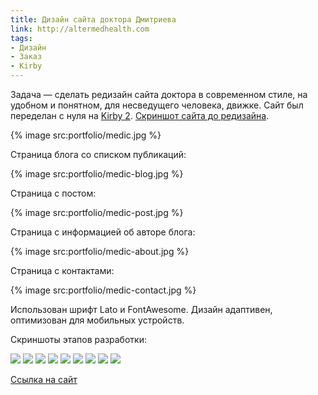 ```yaml
---
title: Дизайн сайта доктора Дмитриева
link: http://altermedhealth.com
tags:
- Дизайн
- Заказ
- Kirby
---
```


Задача — сделать редизайн сайта доктора в современном стиле, на удобном и понятном, для несведущего человека, движке. Сайт был переделан с нуля на [Kirby 2](https://getkirby.com). [Скриншот сайта до редизайна](/media/portfolio/medic-old.jpg).

{% image src:portfolio/medic.jpg %}

Страница блога со списком публикаций:

{% image src:portfolio/medic-blog.jpg %}

Страница с постом:

{% image src:portfolio/medic-post.jpg %}

Страница с информацией об авторе блога:

{% image src:portfolio/medic-about.jpg %}

Страница с контактами:

{% image src:portfolio/medic-contact.jpg %}

Использован шрифт Lato и FontAwesome. Дизайн адаптивен, оптимизован для мобильных устройств.

Скриншоты этапов разработки:

<div class="fotorama">
	<img src="/media/portfolio/medic-01.jpg" />
	<img src="/media/portfolio/medic-02.jpg" />
	<img src="/media/portfolio/medic-03.jpg" />
	<img src="/media/portfolio/medic-04.jpg" />
	<img src="/media/portfolio/medic-05.jpg" />
	<img src="/media/portfolio/medic-06.jpg" />
    <img src="/media/portfolio/medic-07.jpg" />
	<img src="/media/portfolio/medic-08.jpg" />
	<img src="/media/portfolio/medic-09.jpg" />
</div>

[Ссылка на сайт](http://altermedhealth.com)